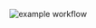 ![example workflow](https://github.com/PWilkosz99/PersonalAPP/actions/workflows/dotnet.yml/badge.svg)
